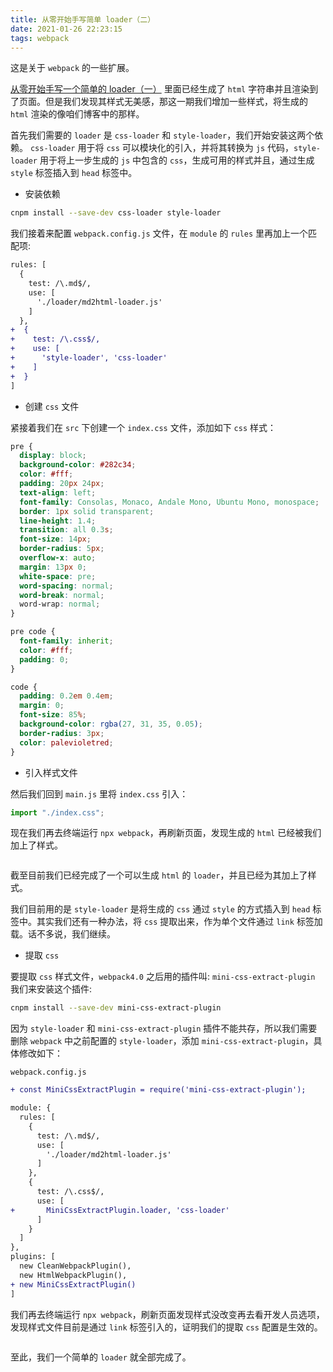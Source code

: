 ```yaml
---
title: 从零开始手写简单 loader（二）
date: 2021-01-26 22:23:15
tags: webpack
---
```


这是关于 `webpack` 的一些扩展。

[从零开始手写一个简单的 loader（一）](/tools/webpack/md-to-html-loader.html) 里面已经生成了 `html` 字符串并且渲染到了页面。但是我们发现其样式无美感，那这一期我们增加一些样式，将生成的 `html` 渲染的像咱们博客中的那样。

首先我们需要的 `loader` 是 `css-loader` 和 `style-loader`，我们开始安装这两个依赖。
`css-loader` 用于将 `css` 可以模块化的引入，并将其转换为 `js` 代码，`style-loader` 用于将上一步生成的 `js` 中包含的 `css`，生成可用的样式并且，通过生成 `style` 标签插入到 `head` 标签中。

- 安装依赖

```sh
cnpm install --save-dev css-loader style-loader
```

我们接着来配置 `webpack.config.js` 文件，在 `module` 的 `rules` 里再加上一个匹配项:

```diff
rules: [
  {
    test: /\.md$/,
    use: [
      './loader/md2html-loader.js'
    ]
  },
+  {
+    test: /\.css$/,
+    use: [
+      'style-loader', 'css-loader'
+    ]
+  }
]
```

- 创建 `css` 文件

紧接着我们在 `src` 下创建一个 `index.css` 文件，添加如下 `css` 样式：

```css
pre {
  display: block;
  background-color: #282c34;
  color: #fff;
  padding: 20px 24px;
  text-align: left;
  font-family: Consolas, Monaco, Andale Mono, Ubuntu Mono, monospace;
  border: 1px solid transparent;
  line-height: 1.4;
  transition: all 0.3s;
  font-size: 14px;
  border-radius: 5px;
  overflow-x: auto;
  margin: 13px 0;
  white-space: pre;
  word-spacing: normal;
  word-break: normal;
  word-wrap: normal;
}

pre code {
  font-family: inherit;
  color: #fff;
  padding: 0;
}

code {
  padding: 0.2em 0.4em;
  margin: 0;
  font-size: 85%;
  background-color: rgba(27, 31, 35, 0.05);
  border-radius: 3px;
  color: palevioletred;
}
```

- 引入样式文件

然后我们回到 `main.js` 里将 `index.css` 引入：

```js
import "./index.css";
```

现在我们再去终端运行 `npx webpack`，再刷新页面，发现生成的 `html` 已经被我们加上了样式。

<img :src="$withBase('/assets/images/webpack/render-html.png')">

截至目前我们已经完成了一个可以生成 `html` 的 `loader`，并且已经为其加上了样式。

我们目前用的是 `style-loader` 是将生成的 `css` 通过 `style` 的方式插入到 `head` 标签中。其实我们还有一种办法，将 `css` 提取出来，作为单个文件通过 `link` 标签加载。话不多说，我们继续。

- 提取 `css`

要提取 `css` 样式文件，`webpack4.0` 之后用的插件叫: `mini-css-extract-plugin`
我们来安装这个插件:

```sh
cnpm install --save-dev mini-css-extract-plugin
```

因为 `style-loader` 和 `mini-css-extract-plugin` 插件不能共存，所以我们需要删除 `webpack` 中之前配置的 `style-loader`，添加 `mini-css-extract-plugin`，具体修改如下：

`webpack.config.js`

```diff
+ const MiniCssExtractPlugin = require('mini-css-extract-plugin');

module: {
  rules: [
    {
      test: /\.md$/,
      use: [
        './loader/md2html-loader.js'
      ]
    },
    {
      test: /\.css$/,
      use: [
+       MiniCssExtractPlugin.loader, 'css-loader'
      ]
    }
  ]
},
plugins: [
  new CleanWebpackPlugin(),
  new HtmlWebpackPlugin(),
+ new MiniCssExtractPlugin()
]
```

我们再去终端运行 `npx webpack`，刷新页面发现样式没改变再去看开发人员选项，发现样式文件目前是通过 `link` 标签引入的，证明我们的提取 `css` 配置是生效的。

<img :src="$withBase('/assets/images/webpack/link-element.png')">

至此，我们一个简单的 `loader` 就全部完成了。
